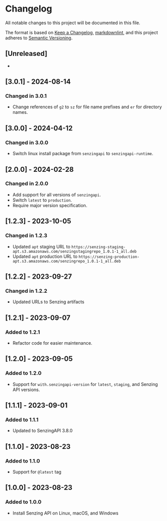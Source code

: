 # Changelog

All notable changes to this project will be documented in this file.

The format is based on [Keep a Changelog](https://keepachangelog.com/en/1.0.0/),
[markdownlint](https://dlaa.me/markdownlint/),
and this project adheres to [Semantic Versioning](https://semver.org/spec/v2.0.0.html).

## [Unreleased]

-

## [3.0.1] - 2024-08-14

### Changed in 3.0.1

- Change references of `g2` to `sz` for file name prefixes and `er` for directory names.

## [3.0.0] - 2024-04-12

### Changed in 3.0.0

- Switch linux install package from `senzingapi` to `senzingapi-runtime`.

## [2.0.0] - 2024-02-28

### Changed in 2.0.0

- Add support for all versions of `senzingapi`.
- Switch `latest` to `production`.
- Require major version specification.

## [1.2.3] - 2023-10-05

### Changed in 1.2.3

- Updated `apt` staging URL to `https://senzing-staging-apt.s3.amazonaws.com/senzingstagingrepo_1.0.1-1_all.deb`
- Updated `apt` production URL to `https://senzing-production-apt.s3.amazonaws.com/senzingrepo_1.0.1-1_all.deb`

## [1.2.2] - 2023-09-27

### Changed in 1.2.2

- Updated URLs to Senzing artifacts

## [1.2.1] - 2023-09-07

### Added to 1.2.1

- Refactor code for easier maintenance.

## [1.2.0] - 2023-09-05

### Added to 1.2.0

- Support for `with.senzingapi-version` for `latest`, `staging`, and Senzing API versions.

## [1.1.1] - 2023-09-01

### Added to 1.1.1

- Updated to SenzingAPI 3.8.0

## [1.1.0] - 2023-08-23

### Added to 1.1.0

- Support for `@latest` tag

## [1.0.0] - 2023-08-23

### Added to 1.0.0

- Install Senzing API on Linux, macOS, and Windows
